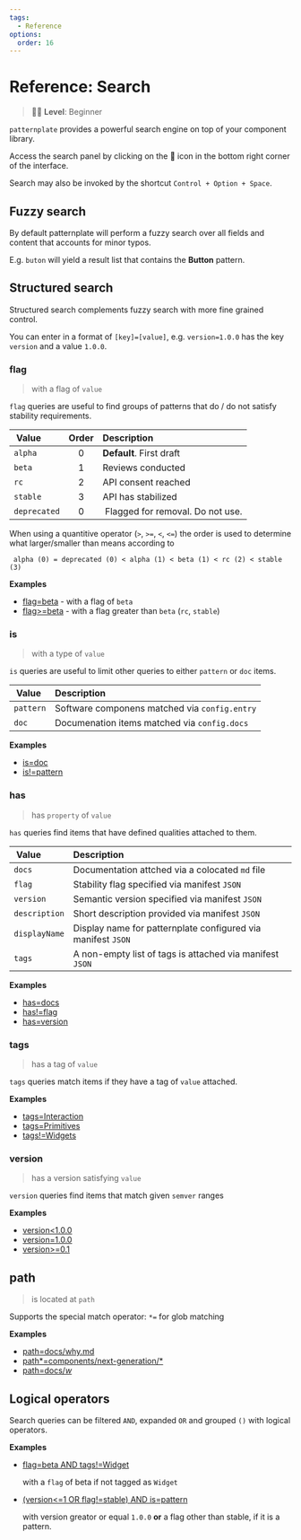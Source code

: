 ```yaml
---
tags:
  - Reference
options:
  order: 16
---
```


# Reference: Search

> :woman_student: **Level**: Beginner

`patternplate` provides a powerful search engine on top of your component library.

Access the search panel by clicking on the :mag_right: icon in the bottom
right corner of the interface. 

Search may also be invoked by the shortcut `Control + Option + Space`.

## Fuzzy search

By default patternplate will perform a fuzzy search over all fields and content that accounts for minor typos. 

E.g. `buton` will yield a result list that contains the **Button** pattern.

## Structured search

Structured search complements fuzzy search with more fine grained control.

You can enter in a format of `[key]=[value]`, e.g. `version=1.0.0` has the
key `version` and a value `1.0.0`. 

### flag

> with a flag of `value`

`flag` queries are useful to find groups of patterns that
do / do not satisfy stability requirements.

| Value | Order | Description | 
|:------|:-----:|:---
| `alpha`  | 0 | **Default**. First draft
| `beta`   | 1 | Reviews conducted
| `rc`     | 2 | API consent reached
| `stable` | 3 | API has stabilized
| `deprecated` | 0 | Flagged for removal. Do not use.

When using a quantitive operator (`>`, `>=`, `<`, `<=`) the
order is used to determine what larger/smaller than means 
according to

```
 alpha (0) = deprecated (0) < alpha (1) < beta (1) < rc (2) < stable (3)
```

**Examples**

* [flag=beta](?search-enabled=true&search=flag=beta) - with a flag of `beta`
* [flag>=beta](?search-enabled=true&search=flag>=beta) - with a flag greater than `beta` (`rc`, `stable`)


### is

> with a type of `value`

`is` queries are useful to limit other queries to either `pattern` or `doc` items.

| Value | Description | 
|:------|:---
| `pattern`  | Software componens matched via `config.entry`
| `doc`   | Documenation items matched via `config.docs`


**Examples**

* [is=doc](?search-enabled=true&search=is=doc)
* [is!=pattern](?search-enabled=true&search=is!=pattern)

### has

> has `property` of `value`

`has` queries find items that have defined qualities
attached to them.

| Value | Description | 
|:------|:---
| `docs`  | Documentation attched via a colocated `md` file
| `flag`  | Stability flag specified via manifest `JSON`
| `version` | Semantic version specified via manifest `JSON`
| `description` | Short description provided via manifest `JSON`
| `displayName` | Display name for patternplate configured via manifest `JSON`
| `tags` | A non-empty list of tags is attached via manifest `JSON`

**Examples**

* [has=docs](?search-enabled=true&search=has=docs)
* [has!=flag](?search-enabled=true&search=has!=flag)
* [has=version](?search-enabled=true&search=has=version)

### tags

> has a tag of `value`

`tags` queries match items if they have a tag of `value` attached.

**Examples**

* [tags=Interaction](?search-enabled=true&search=tags=Interaction)
* [tags=Primitives](?search-enabled=true&search=tags=Primitives)
* [tags!=Widgets](?search-enabled=true&search=tags!=Widgets)

### version

> has a version satisfying `value`

`version` queries find items that match given `semver` ranges

**Examples**

* [version<1.0.0](?search-enabled=true&search=version<1.0.0)
* [version=1.0.0](?search-enabled=true&search=version=1.0.0)
* [version>=0.1](?search-enabled=true&search=version>=0.1)

## path

> is located at `path`

Supports the special match operator: `*=` for glob matching

**Examples**

* [path=docs/why.md](?search-enabled=true&search=path=docs/why.md)
* [path*=components/next-generation/*](?search-enabled=true&search=path*=components/next-generation/*)
* [path=docs/*w*](?search-enabled=true&search=path=docs/*w*)

## Logical operators

Search queries can be filtered `AND`, expanded `OR` and grouped `()` with logical operators.

**Examples**

* [flag=beta AND tags!=Widget](?search-enabled=true&search=flag%3Dbeta%20AND%20tags!%3DWidget)

  with a `flag` of beta if not tagged as `Widget`

* [(version<=1 OR flag!=stable) AND is=pattern](?search-enabled=true&search=version%3C%3D1%20OR%20flag!%3Dstable%20is=pattern)
  
  with version greator or equal `1.0.0` **or** a flag other than stable, if it is a pattern.
